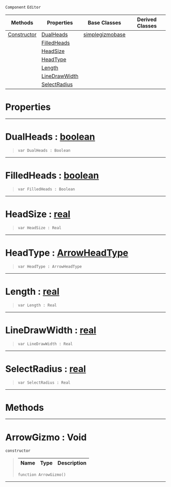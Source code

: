  `Component` `Editor`



|Methods|Properties|Base Classes|Derived Classes|
|---|---|---|---|
|[ Constructor](https://plasmaengine.github.io/PlasmaDocs/Plasma1/C++/code_reference/class_reference/arrowgizmo.markdown#arrowgizmo-void)|[ DualHeads](https://plasmaengine.github.io/PlasmaDocs/Plasma1/C++/code_reference/class_reference/arrowgizmo.markdown#dualheads-plasma-engine-do)|[simplegizmobase](https://plasmaengine.github.io/PlasmaDocs/Plasma1/C++/code_reference/class_reference/simplegizmobase.markdown)| |
| |[ FilledHeads](https://plasmaengine.github.io/PlasmaDocs/Plasma1/C++/code_reference/class_reference/arrowgizmo.markdown#filledheads-plasma-engine)| | |
| |[ HeadSize](https://plasmaengine.github.io/PlasmaDocs/Plasma1/C++/code_reference/class_reference/arrowgizmo.markdown#headsize-plasma-engine-doc)| | |
| |[ HeadType](https://plasmaengine.github.io/PlasmaDocs/Plasma1/C++/code_reference/class_reference/arrowgizmo.markdown#headtype-plasma-engine-doc)| | |
| |[ Length](https://plasmaengine.github.io/PlasmaDocs/Plasma1/C++/code_reference/class_reference/arrowgizmo.markdown#length-plasma-engine-docum)| | |
| |[ LineDrawWidth](https://plasmaengine.github.io/PlasmaDocs/Plasma1/C++/code_reference/class_reference/arrowgizmo.markdown#linedrawwidth-plasma-engin)| | |
| |[ SelectRadius](https://plasmaengine.github.io/PlasmaDocs/Plasma1/C++/code_reference/class_reference/arrowgizmo.markdown#selectradius-plasma-engine)| | |


 #  Properties


---  
 #  DualHeads : [boolean](https://plasmaengine.github.io/PlasmaDocs/Plasma1/C++/code_reference/lightning_base_types/boolean.markdown)

> 
> ``` lang=cpp, name=Lightning
> var DualHeads : Boolean


---  
 #  FilledHeads : [boolean](https://plasmaengine.github.io/PlasmaDocs/Plasma1/C++/code_reference/lightning_base_types/boolean.markdown)

> 
> ``` lang=cpp, name=Lightning
> var FilledHeads : Boolean


---  
 #  HeadSize : [real](https://plasmaengine.github.io/PlasmaDocs/Plasma1/C++/code_reference/lightning_base_types/real.markdown)

> 
> ``` lang=cpp, name=Lightning
> var HeadSize : Real


---  
 #  HeadType : [ArrowHeadType](https://plasmaengine.github.io/PlasmaDocs/Plasma1/C++/code_reference/enum_reference.markdown#arrowheadtype)

> 
> ``` lang=cpp, name=Lightning
> var HeadType : ArrowHeadType


---  
 #  Length : [real](https://plasmaengine.github.io/PlasmaDocs/Plasma1/C++/code_reference/lightning_base_types/real.markdown)

> 
> ``` lang=cpp, name=Lightning
> var Length : Real


---  
 #  LineDrawWidth : [real](https://plasmaengine.github.io/PlasmaDocs/Plasma1/C++/code_reference/lightning_base_types/real.markdown)

> 
> ``` lang=cpp, name=Lightning
> var LineDrawWidth : Real


---  
 #  SelectRadius : [real](https://plasmaengine.github.io/PlasmaDocs/Plasma1/C++/code_reference/lightning_base_types/real.markdown)

> 
> ``` lang=cpp, name=Lightning
> var SelectRadius : Real


---  
 #  Methods


---  
 #  ArrowGizmo : Void

 `constructor`

> 
> |Name|Type|Description|
> |---|---|---|
> ``` lang=cpp, name=Lightning
> function ArrowGizmo()
> ``` 


---  
 

 